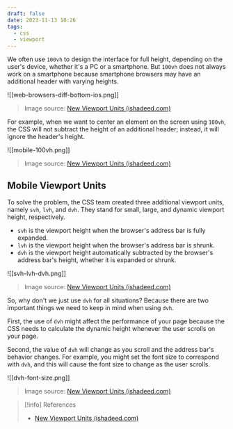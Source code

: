 ```yaml
---
draft: false
date: 2023-11-13 18:26
tags:
  - css
  - viewport
---
```


We often use `100vh` to design the interface for full height, depending on the user's device, whether it's a PC or a smartphone. But `100vh` does not always work on a smartphone because smartphone browsers may have an additional header with varying heights.

![[web-browsers-diff-bottom-ios.png]]
> Image source: [New Viewport Units (ishadeed.com)](https://ishadeed.com/article/new-viewport-units/)

For example, when we want to center an element on the screen using `100vh`, the CSS will not subtract the height of an additional header; instead, it will ignore the header's height.

![[mobile-100vh.png]]
> Image source: [New Viewport Units (ishadeed.com)](https://ishadeed.com/article/new-viewport-units/)

## Mobile Viewport Units
To solve the problem, the CSS team created three additional viewport units, namely `svh`, `lvh`, and `dvh`. They stand for small, large, and dynamic viewport height, respectively.

- `svh` is the viewport height when the browser's address bar is fully expanded.
- `lvh` is the viewport height when the browser's address bar is shrunk.
- `dvh` is the viewport height automatically subtracted by the browser's address bar's height, whether it is expanded or shrunk.

![[svh-lvh-dvh.png]]
> Image source: [New Viewport Units (ishadeed.com)](https://ishadeed.com/article/new-viewport-units/)

So, why don't we just use `dvh` for all situations? Because there are two important things we need to keep in mind when using `dvh`.

First, the use of `dvh` might affect the performance of your page because the CSS needs to calculate the dynamic height whenever the user scrolls on your page.

Second, the value of `dvh` will change as you scroll and the address bar's behavior changes. For example, you might set the font size to correspond with `dvh`, and this will cause the font size to change as the user scrolls.

![[dvh-font-size.png]]
> Image source: [New Viewport Units (ishadeed.com)](https://ishadeed.com/article/new-viewport-units/)



> [!info] References
> - [New Viewport Units (ishadeed.com)](https://ishadeed.com/article/new-viewport-units/)
